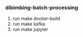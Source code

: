 ### dibimbing-batch-processing

1. run make docker-build <br>
2. run make kafka <br>
3. run make jupyter 
